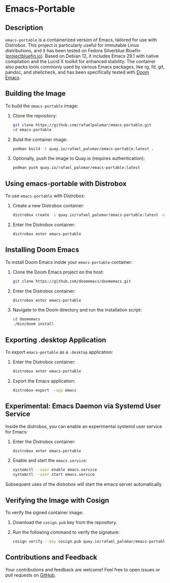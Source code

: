 # Emacs-Portable

## Description

`emacs-portable` is a containerized version of Emacs, tailored for use with Distrobox. This project is particularly useful for immutable Linux distributions, and it has been tested on Fedora Silverblue Bluefin ([projectbluefin.io](https://projectbluefin.io)). Based on Debian 12, it includes Emacs 29.1 with native compilation and the Lucid X toolkit for enhanced stability. The container also packs tools commonly used by various Emacs packages, like rg, fd, git, pandoc, and shellcheck, and has been specifically tested with [Doom Emacs](https://github.com/doomemacs/doomemacs).

## Building the Image

To build the `emacs-portable` image:

1. Clone the repository:

   ```bash
   git clone https://github.com/rafaelpalomar/emacs-portable.git
   cd emacs-portable
   ```

2. Build the container image:

   ```bash
   podman build -t quay.io/rafael_palomar/emacs-portable:latest .
   ```

3. Optionally, push the image to Quay.io (requires authentication):

   ```bash
   podman push quay.io/rafael_palomar/emacs-portable:latest
   ```

## Using emacs-portable with Distrobox

To use `emacs-portable` with Distrobox:

1. Create a new Distrobox container:

   ```bash
   distrobox create -i quay.io/rafael_palomar/emacs-portable:latest -n emacs-portable
   ```

2. Enter the Distrobox container:

   ```bash
   distrobox enter emacs-portable
   ```

## Installing Doom Emacs

To install Doom Emacs inside your `emacs-portable` container:

1. Clone the Doom Emacs project on the host:

   ```bash
   git clone https://github.com/doomemacs/doomemacs.git
   ```

2. Enter the Distrobox container:

   ```bash
   distrobox enter emacs-portable
   ```

3. Navigate to the Doom directory and run the installation script:

   ```bash
   cd doomemacs
   ./bin/doom install
   ```

## Exporting .desktop Application

To export `emacs-portable` as a `.desktop` application:

1. Enter the Distrobox container:

   ```bash
   distrobox enter emacs-portable
   ```

2. Export the Emacs application:

   ```bash
   distrobox-export --app emacs
   ```

## Experimental: Emacs Daemon via Systemd User Service

Inside the distrobox, you can enable an experimental systemd user service for Emacs:

1. Enter the Distrobox container:

   ```bash
   distrobox enter emacs-portable
   ```

2. Enable and start the `emacs.service`:

   ```bash
   systemctl --user enable emacs.service
   systemctl --user start emacs.service
   ```
   
Subsequent uses of the distrobox will start the emacs server automatically.

## Verifying the Image with Cosign

To verify the signed container image:

1. Download the `cosign.pub` key from the repository.

2. Run the following command to verify the signature:

   ```bash
   cosign verify --key cosign.pub quay.io/rafael_palomar/emacs-portable:latest
   ```

## Contributions and Feedback

Your contributions and feedback are welcome! Feel free to open issues or pull requests on [GitHub](https://github.com/rafaelpalomar/emacs-portable).
